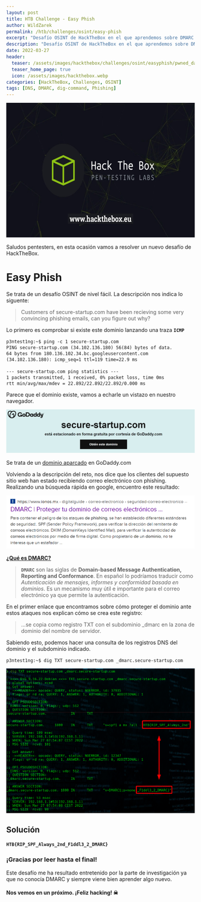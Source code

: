 ```yaml
---
layout: post
title: HTB Challenge - Easy Phish
author: WildZarek
permalink: /htb/challenges/osint/easy-phish
excerpt: "Desafío OSINT de HackTheBox en el que aprendemos sobre DMARC y registros DNS."
description: "Desafío OSINT de HackTheBox en el que aprendemos sobre DMARC y registros DNS."
date: 2022-03-27
header:
  teaser: /assets/images/hackthebox/challenges/osint/easyphish/pwned_date.png
  teaser_home_page: true
  icon: /assets/images/hackthebox.webp
categories: [HackTheBox, Challenges, OSINT]
tags: [DNS, DMARC, dig-command, Phishing]
---
```


<p align="center"><img src="/assets/images/hackthebox/htb_logo.jpeg" width="640" height="360"></p>

Saludos pentesters, en esta ocasión vamos a resolver un nuevo desafío de HackTheBox.

# Easy Phish

Se trata de un desafío OSINT de nivel fácil. La descripción nos indica lo siguente:

> Customers of secure-startup.com have been recieving some very convincing phishing emails, can you figure out why?

Lo primero es comprobar si existe este dominio lanzando una traza **`ICMP`**

```console
p3ntest1ng:~$ ping -c 1 secure-startup.com
PING secure-startup.com (34.102.136.180) 56(84) bytes of data.
64 bytes from 180.136.102.34.bc.googleusercontent.com (34.102.136.180): icmp_seq=1 ttl=119 time=22.9 ms

--- secure-startup.com ping statistics ---
1 packets transmitted, 1 received, 0% packet loss, time 0ms
rtt min/avg/max/mdev = 22.892/22.892/22.892/0.000 ms
```

Parece que el dominio existe, vamos a echarle un vistazo en nuestro navegador.

![Easy Phish Web](/assets/images/hackthebox/challenges/osint/easyphish/domain.png)

Se trata de un [dominio aparcado](https://neoattack.com/neowiki/parking-de-dominios/) en GoDaddy.com

Volviendo a la descripción del reto, nos dice que los clientes del supuesto sitio web han estado recibiendo correo electrónico con phishing.
Realizando una búsqueda rápida en google, encuentro este resultado:

![Easy Phish DMARC](/assets/images/hackthebox/challenges/osint/easyphish/dmarc.png)

**[¿Qué es DMARC?](https://www.redeszone.net/tutoriales/seguridad/que-es-dmarc-seguridad-correo/)**

> **`DMARC`** son las siglas de **Domain-based Message Authentication, Reporting and Conformance**. 
> En español lo podríamos traducir como _Autenticación de mensajes, informes y conformidad basada en dominios_.
> Es un mecanismo muy útil e importante para el correo electrónico ya que permite la autenticación.

En el primer enlace que encontramos sobre cómo proteger el dominio ante estos ataques nos explican cómo se crea este registro:

> ...se copia como registro TXT con el subdominio _dmarc en la zona de dominio del nombre de servidor.

Sabiendo esto, podemos hacer una consulta de los registros DNS del dominio y el subdominio indicado.

```console
p3ntest1ng:~$ dig TXT secure-startup.com _dmarc.secure-startup.com
```

![Easy Phish DNS](/assets/images/hackthebox/challenges/osint/easyphish/dns.png)

## Solución

**`HTB{RIP_SPF_Always_2nd_F1ddl3_2_DMARC}`**

### ¡Gracias por leer hasta el final!

Este desafío me ha resultado entretenido por la parte de investigación ya que no conocía DMARC y siempre viene bien aprender algo nuevo.

#### Nos vemos en un próximo. ¡Feliz hacking! ☠